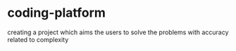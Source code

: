 # coding-platform
creating a project which aims the users to solve the problems with accuracy related to complexity
